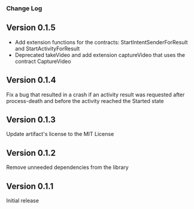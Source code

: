 ### Change Log

Version 0.1.5
-------------
- Add extension functions for the contracts: StartIntentSenderForResult and StartActivityForResult
- Deprecated takeVideo and add extension captureVideo that uses the contract CaptureVideo

Version 0.1.4
-------------
Fix a bug that resulted in a crash if an activity result was requested after process-death and
before the activity reached the Started state

Version 0.1.3
-------------
Update artifact's license to the MIT License

Version 0.1.2
-------------
Remove unneeded dependencies from the library

Version 0.1.1
-------------
Initial release